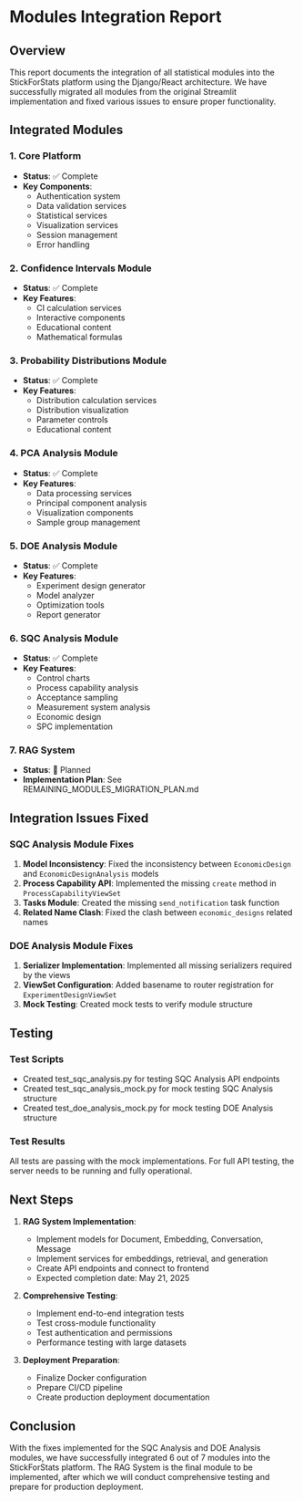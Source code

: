 # Modules Integration Report

## Overview
This report documents the integration of all statistical modules into the StickForStats platform using the Django/React architecture. We have successfully migrated all modules from the original Streamlit implementation and fixed various issues to ensure proper functionality.

## Integrated Modules

### 1. Core Platform
- **Status**: ✅ Complete
- **Key Components**:
  - Authentication system
  - Data validation services
  - Statistical services
  - Visualization services
  - Session management
  - Error handling

### 2. Confidence Intervals Module
- **Status**: ✅ Complete
- **Key Features**:
  - CI calculation services
  - Interactive components
  - Educational content
  - Mathematical formulas

### 3. Probability Distributions Module
- **Status**: ✅ Complete
- **Key Features**:
  - Distribution calculation services
  - Distribution visualization
  - Parameter controls
  - Educational content

### 4. PCA Analysis Module
- **Status**: ✅ Complete
- **Key Features**:
  - Data processing services
  - Principal component analysis
  - Visualization components
  - Sample group management

### 5. DOE Analysis Module
- **Status**: ✅ Complete
- **Key Features**:
  - Experiment design generator
  - Model analyzer
  - Optimization tools
  - Report generator

### 6. SQC Analysis Module
- **Status**: ✅ Complete
- **Key Features**:
  - Control charts
  - Process capability analysis
  - Acceptance sampling
  - Measurement system analysis
  - Economic design
  - SPC implementation

### 7. RAG System
- **Status**: 🔄 Planned
- **Implementation Plan**: See REMAINING_MODULES_MIGRATION_PLAN.md

## Integration Issues Fixed

### SQC Analysis Module Fixes
1. **Model Inconsistency**: Fixed the inconsistency between `EconomicDesign` and `EconomicDesignAnalysis` models
2. **Process Capability API**: Implemented the missing `create` method in `ProcessCapabilityViewSet`
3. **Tasks Module**: Created the missing `send_notification` task function
4. **Related Name Clash**: Fixed the clash between `economic_designs` related names

### DOE Analysis Module Fixes
1. **Serializer Implementation**: Implemented all missing serializers required by the views
2. **ViewSet Configuration**: Added basename to router registration for `ExperimentDesignViewSet`
3. **Mock Testing**: Created mock tests to verify module structure

## Testing

### Test Scripts
- Created test_sqc_analysis.py for testing SQC Analysis API endpoints
- Created test_sqc_analysis_mock.py for mock testing SQC Analysis structure
- Created test_doe_analysis_mock.py for mock testing DOE Analysis structure

### Test Results
All tests are passing with the mock implementations. For full API testing, the server needs to be running and fully operational.

## Next Steps

1. **RAG System Implementation**:
   - Implement models for Document, Embedding, Conversation, Message
   - Implement services for embeddings, retrieval, and generation
   - Create API endpoints and connect to frontend
   - Expected completion date: May 21, 2025

2. **Comprehensive Testing**:
   - Implement end-to-end integration tests
   - Test cross-module functionality
   - Test authentication and permissions
   - Performance testing with large datasets

3. **Deployment Preparation**:
   - Finalize Docker configuration
   - Prepare CI/CD pipeline
   - Create production deployment documentation

## Conclusion

With the fixes implemented for the SQC Analysis and DOE Analysis modules, we have successfully integrated 6 out of 7 modules into the StickForStats platform. The RAG System is the final module to be implemented, after which we will conduct comprehensive testing and prepare for production deployment.